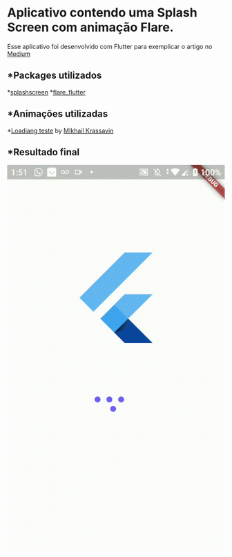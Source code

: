 # Aplicativo contendo uma Splash Screen com animação Flare.

Esse aplicativo foi desenvolvido com Flutter para exemplicar o artigo no [Medium](https://medium.com/flutter-comunidade-br/splash-screen-com-animação-no-flutter-f7bd6e84cf5a)

## *Packages utilizados

*[splashscreen](https://pub.dev/packages/splashscreen)
*[flare_flutter](https://pub.dev/packages/flare_flutter)

## *Animações utilizadas

*[Loadiang teste](https://rive.app/a/mikhail.krassavin/files/flare/loading-test) by [MIkhail Krassavin](https://rive.app/a/mikhail.krassavin/files/recent/all)

## *Resultado final

![Resultado](https://github.com/manoellribeiro/splashscreen-with-animations-tutorial/blob/master/Resultado-final.gif)



